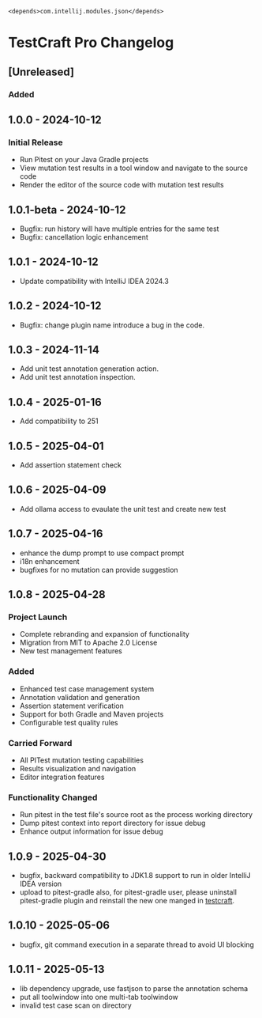 <idea-plugin>
    <!-- Other configurations -->

    <depends>com.intellij.modules.json</depends>
</idea-plugin><!-- Keep a Changelog guide -> https://keepachangelog.com -->

# TestCraft Pro Changelog


## [Unreleased]
### Added


## 1.0.0 - 2024-10-12
### Initial Release
- Run Pitest on your Java Gradle projects
- View mutation test results in a tool window and navigate to the source code
- Render the editor of the source code with mutation test results

## 1.0.1-beta - 2024-10-12
- Bugfix: run history will have multiple entries for the same test
- Bugfix: cancellation logic enhancement

## 1.0.1 - 2024-10-12
- Update compatibility with IntelliJ IDEA 2024.3

## 1.0.2 - 2024-10-12
- Bugfix: change plugin name introduce a bug in the code.

## 1.0.3 - 2024-11-14
- Add unit test annotation generation action.
- Add unit test annotation inspection.

## 1.0.4 - 2025-01-16
- Add compatibility to 251

## 1.0.5 - 2025-04-01
- Add assertion statement check

## 1.0.6 - 2025-04-09
- Add ollama access to evaulate the unit test and create new test

## 1.0.7 - 2025-04-16
- enhance the dump prompt to use compact prompt
- i18n enhancement
- bugfixes for no mutation can provide suggestion

## 1.0.8 - 2025-04-28
### Project Launch
- Complete rebranding and expansion of functionality
- Migration from MIT to Apache 2.0 License
- New test management features

### Added
- Enhanced test case management system
- Annotation validation and generation
- Assertion statement verification
- Support for both Gradle and Maven projects
- Configurable test quality rules

### Carried Forward
- All PITest mutation testing capabilities
- Results visualization and navigation
- Editor integration features

### Functionality Changed
- Run pitest in the test file's source root as the process working directory
- Dump pitest context into report directory for issue debug
- Enhance output information for issue debug

## 1.0.9 - 2025-04-30
- bugfix, backward compatibility to JDK1.8 support to run in older IntelliJ IDEA version
- upload to pitest-gradle also, for pitest-gradle user, please uninstall pitest-gradle plugin and reinstall the new one manged in [testcraft](https://plugins.jetbrains.com/plugin/27221-testcraft-pro).

## 1.0.10 - 2025-05-06
- bugfix, git command execution in a separate thread to avoid UI blocking

## 1.0.11 - 2025-05-13
- lib dependency upgrade, use fastjson to parse the annotation schema
- put all toolwindow into one multi-tab toolwindow
- invalid test case scan on directory
